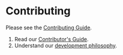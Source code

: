 # Contributing

Please see the [Contributing Guide](https://pipenv.readthedocs.io/en/latest/dev/contributing/).

1. Read our [Contributor's Guide](https://docs.pipenv.org/en/latest/dev/contributing/).
2. Understand our [development philosophy](https://docs.pipenv.org/en/latest/dev/philosophy/).
